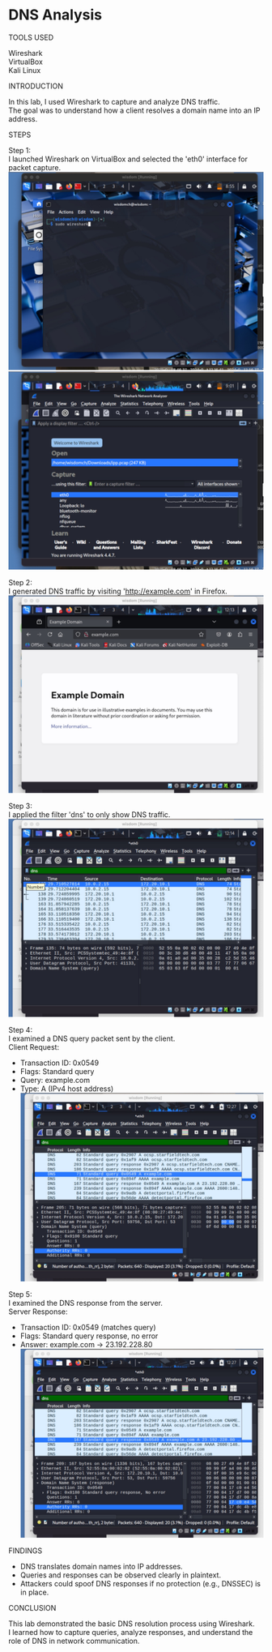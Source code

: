 # DNS Analysis

TOOLS USED

Wireshark\
VirtualBox\
Kali Linux

INTRODUCTION

In this lab, I used Wireshark to capture and analyze DNS traffic.  
The goal was to understand how a client resolves a domain name into an IP address.

STEPS

Step 1:\
I launched Wireshark on VirtualBox and selected the 'eth0' interface for packet capture.\
![image](image1.jpg)\
![image](image3.jpg)

Step 2:\
I generated DNS traffic by visiting 'http://example.com' in Firefox.\
![image](dns1.jpg)

Step 3:\
I applied the filter 'dns' to only show DNS traffic.\
![image](dns2.jpg)

Step 4:\
I examined a DNS query packet sent by the client.\
Client Request:  
- Transaction ID: 0x0549 
- Flags: Standard query  
- Query: example.com  
- Type: A (IPv4 host address)   
![image](dns3.jpg)

Step 5:\
I examined the DNS response from the server.\
Server Response:  
- Transaction ID: 0x0549 (matches query)  
- Flags: Standard query response, no error  
- Answer: example.com → 23.192.228.80  
![image](dns4.jpg)

FINDINGS

- DNS translates domain names into IP addresses.  
- Queries and responses can be observed clearly in plaintext.  
- Attackers could spoof DNS responses if no protection (e.g., DNSSEC) is in place.  

CONCLUSION

This lab demonstrated the basic DNS resolution process using Wireshark.  
I learned how to capture queries, analyze responses, and understand the role of DNS in network communication.
